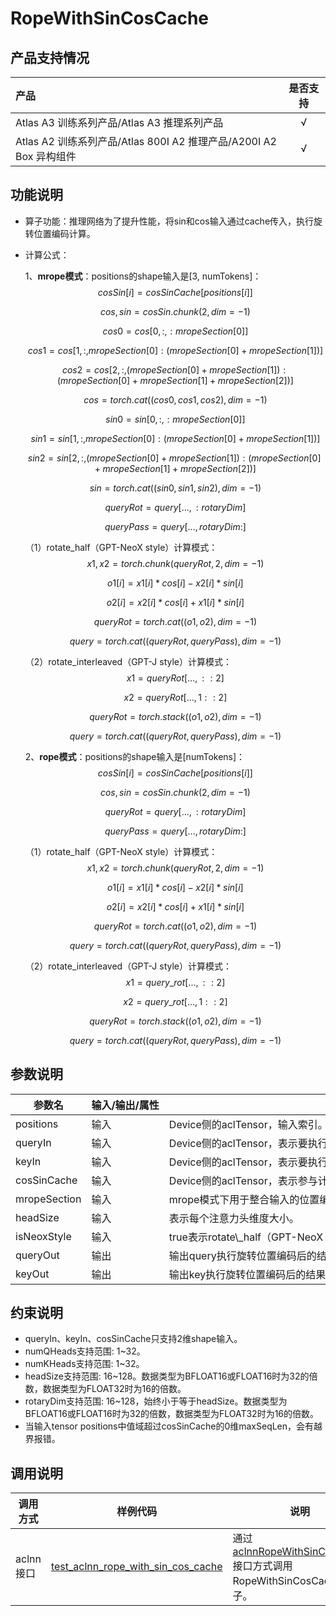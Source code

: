 # RopeWithSinCosCache

## 产品支持情况

|产品             |  是否支持  |
|:-------------------------|:----------:|
|  <term>Atlas A3 训练系列产品/Atlas A3 推理系列产品</term>   |     √    |
|  <term>Atlas A2 训练系列产品/Atlas 800I A2 推理产品/A200I A2 Box 异构组件</term>     |     √    |

## 功能说明

- 算子功能：推理网络为了提升性能，将sin和cos输入通过cache传入，执行旋转位置编码计算。
- 计算公式：

    1、**mrope模式**：positions的shape输入是[3, numTokens]：
    $$
    cosSin[i] = cosSinCache[positions[i]]
    $$

    $$
    cos, sin = cosSin.chunk(2, dim=-1)
    $$

    $$
    cos0 = cos[0, :, :mropeSection[0]]
    $$

    $$
    cos1 = cos[1, :, mropeSection[0]:(mropeSection[0] + mropeSection[1])]
    $$

    $$
    cos2 = cos[2, :, (mropeSection[0] + mropeSection[1]):(mropeSection[0] + mropeSection[1] + mropeSection[2])]
    $$

    $$
    cos = torch.cat((cos0, cos1, cos2), dim=-1)
    $$

    $$
    sin0 = sin[0, :, :mropeSection[0]]
    $$

    $$
    sin1 = sin[1, :, mropeSection[0]:(mropeSection[0] + mropeSection[1])]
    $$

    $$
    sin2 = sin[2, :, (mropeSection[0] + mropeSection[1]):(mropeSection[0] + mropeSection[1] + mropeSection[2])]
    $$

    $$
    sin= torch.cat((sin0, sin1, sin2), dim=-1)
    $$

    $$
    queryRot = query[..., :rotaryDim]
    $$

    $$
    queryPass = query[..., rotaryDim:]
    $$

    （1）rotate\_half（GPT-NeoX style）计算模式：
    $$
    x1, x2 = torch.chunk(queryRot, 2, dim=-1)
    $$

    $$
    o1[i] = x1[i] * cos[i] - x2[i] * sin[i]
    $$

    $$
    o2[i] = x2[i] * cos[i] + x1[i] * sin[i]
    $$

    $$
    queryRot = torch.cat((o1, o2), dim=-1)
    $$

    $$
    query = torch.cat((queryRot, queryPass), dim=-1)
    $$

    （2）rotate\_interleaved（GPT-J style）计算模式：
    $$
    x1 = queryRot[..., ::2]
    $$

    $$
    x2 = queryRot[..., 1::2]
    $$

    $$
    queryRot = torch.stack((o1, o2), dim=-1)
    $$

    $$
    query = torch.cat((queryRot, queryPass), dim=-1)
    $$

    2、**rope模式**：positions的shape输入是[numTokens]：
    $$
    cosSin[i] = cosSinCache[positions[i]]
    $$

    $$
    cos, sin = cosSin.chunk(2, dim=-1)
    $$

    $$
    queryRot = query[..., :rotaryDim]
    $$

    $$
    queryPass = query[..., rotaryDim:]
    $$

    （1）rotate\_half（GPT-NeoX style）计算模式：
    $$
    x1, x2 = torch.chunk(queryRot, 2, dim=-1)
    $$

    $$
    o1[i] = x1[i] * cos[i] - x2[i] * sin[i]
    $$

    $$
    o2[i] = x2[i] * cos[i] + x1[i] * sin[i]
    $$

    $$
    queryRot = torch.cat((o1, o2), dim=-1)
    $$

    $$
    query = torch.cat((queryRot, queryPass), dim=-1)
    $$

    （2）rotate\_interleaved（GPT-J style）计算模式：
    $$
    x1 = query\_rot[..., ::2]
    $$

    $$
    x2 = query\_rot[..., 1::2]
    $$

    $$
    queryRot = torch.stack((o1, o2), dim=-1)
    $$

    $$
    query = torch.cat((queryRot, queryPass), dim=-1)
    $$
## 参数说明

<table style="table-layout: auto; width: 100%">
  <thead>
    <tr>
      <th style="white-space: nowrap">参数名</th>
      <th style="white-space: nowrap">输入/输出/属性</th>
      <th style="white-space: nowrap">描述</th>
      <th style="white-space: nowrap">数据类型</th>
      <th style="white-space: nowrap">数据格式</th>
    </tr></thead>
  <tbody>
    <tr>
      <td style="white-space: nowrap">positions</td>
      <td style="white-space: nowrap">输入</td>
      <td style="white-space: nowrap">Device侧的aclTensor，输入索引。</td>
      <td style="white-space: nowrap">INT32、INT64</td>
      <td style="white-space: nowrap">ND</td>
    </tr>
    <tr>
      <td style="white-space: nowrap">queryIn</td>
      <td style="white-space: nowrap">输入</td>
      <td style="white-space: nowrap">Device侧的aclTensor，表示要执行旋转位置编码的第一个张量，公式中的`query`。</td>
      <td style="white-space: nowrap">BFLOAT16、FLOAT16、FLOAT32</td>
      <td style="white-space: nowrap">ND</td>
    </tr>
    <tr>
      <td style="white-space: nowrap">keyIn</td>
      <td style="white-space: nowrap">输入</td>
      <td style="white-space: nowrap">Device侧的aclTensor，表示要执行旋转位置编码的第二个张量，公式中的`key`。</td>
      <td style="white-space: nowrap">BFLOAT16、FLOAT16、FLOAT32</td>
      <td style="white-space: nowrap">ND</td>
    </tr>
    <tr>
      <td style="white-space: nowrap">cosSinCache</td>
      <td style="white-space: nowrap">输入</td>
      <td style="white-space: nowrap">Device侧的aclTensor，表示参与计算的位置编码张量。</td>
      <td style="white-space: nowrap">BFLOAT16、FLOAT16、FLOAT32</td>
      <td style="white-space: nowrap">ND</td>
    </tr>
    <tr>
      <td style="white-space: nowrap">mropeSection</td>
      <td style="white-space: nowrap">输入</td>
      <td style="white-space: nowrap">mrope模式下用于整合输入的位置编码张量信息，公式中的`mropeSection`。</td>
      <td style="white-space: nowrap">INT64</td>
      <td style="white-space: nowrap">-</td>
    </tr>
    <tr>
      <td style="white-space: nowrap">headSize</td>
      <td style="white-space: nowrap">输入</td>
      <td style="white-space: nowrap">表示每个注意力头维度大小。</td>
      <td style="white-space: nowrap">INT64</td>
      <td style="white-space: nowrap">-</td>
    </tr>
    <tr>
      <td style="white-space: nowrap">isNeoxStyle</td>
      <td style="white-space: nowrap">输入</td>
      <td style="white-space: nowrap">true表示rotate\_half（GPT-NeoX style）计算模式，false表示rotate\_interleaved（GPT-J style）计算模式。</td>
      <td style="white-space: nowrap">BOOL</td>
      <td style="white-space: nowrap">-</td>
    </tr>
    <tr>
      <td style="white-space: nowrap">queryOut</td>
      <td style="white-space: nowrap">输出</td>
      <td style="white-space: nowrap">输出query执行旋转位置编码后的结果。</td>
      <td style="white-space: nowrap">FLOAT、FLOAT16、BFLOAT16</td>
      <td style="white-space: nowrap">ND</td>
    </tr>
    <tr>
      <td style="white-space: nowrap">keyOut</td>
      <td style="white-space: nowrap">输出</td>
      <td style="white-space: nowrap">输出key执行旋转位置编码后的结果。</td>
      <td style="white-space: nowrap">INT32</td>
      <td style="white-space: nowrap">ND</td>
    </tr>
  </tbody></table>

## 约束说明

- queryIn、keyIn、cosSinCache只支持2维shape输入。
- numQHeads支持范围: 1~32。
- numKHeads支持范围: 1~32。
- headSize支持范围: 16~128。数据类型为BFLOAT16或FLOAT16时为32的倍数，数据类型为FLOAT32时为16的倍数。
- rotaryDim支持范围: 16~128，始终小于等于headSize。数据类型为BFLOAT16或FLOAT16时为32的倍数，数据类型为FLOAT32时为16的倍数。
- 当输入tensor positions中值域超过cosSinCache的0维maxSeqLen，会有越界报错。

## 调用说明

| 调用方式   | 样例代码           | 说明                                         |
| ---------------- | --------------------------- | --------------------------------------------------- |
| aclnn接口  | [test_aclnn_rope_with_sin_cos_cache](examples/test_aclnn_rope_with_sin_cos_cache.cpp) | 通过[aclnnRopeWithSinCosCache](docs/aclnnRopeWithSinCosCache.md)接口方式调用RopeWithSinCosCache算子。 |
